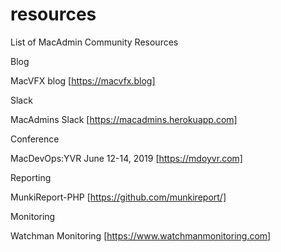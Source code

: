 # resources
List of MacAdmin Community Resources

Blog

MacVFX blog [https://macvfx.blog]

Slack

MacAdmins Slack [https://macadmins.herokuapp.com]

Conference

MacDevOps:YVR June 12-14, 2019 [https://mdoyvr.com]

Reporting

MunkiReport-PHP [https://github.com/munkireport/]

Monitoring

Watchman Monitoring [https://www.watchmanmonitoring.com]
